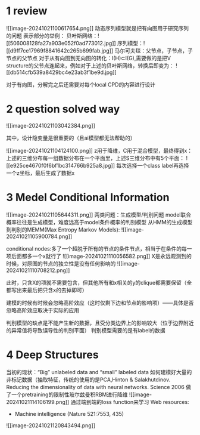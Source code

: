 # 1 review
![[image-20241021100617654.png]]
动态序列模型就是把有向图用于研究序列的问题
表示部分的举例：
贝叶斯网络：![[506008128fa27a903e052f0ad773012.jpg]]
序列模型：![[d9ff7ce17969f8841642c265b699fab.jpg]]
马尔可夫毯：父节点，子节点，子节点的父节点
对于从有向图到无向图的转化：I(H)⊂I(G),需要做的是把V structure的父节点连起来，例如对于上述的贝叶斯网络，转换后即变为：
![[db514cfb539a8429bc4e23ab3f1be9d.jpg]]

对于有向图，分解完之后还需要对每个local CPD的内容进行设计
# 2 question solved way
![[image-20241021103042384.png]]

其中，设计隐变量是很重要的（且ai模型都无法帮助的）

![[image-20241021104124100.png]]
z用于降维，C用于混合模型，最终得到x：
上述的三维分布每一组数据分布在一个平面里，上述S三维分布中有5个平面：
![[e925ce4670f0f6bf1bc314766b925a8.jpg]]
每次选择一个class label再选择一个z坐标，最后生成了数据x
# 3 Medel Conditional Information
![[image-20241021105644311.png]]
两类问题：生成模型/判别问题
model联合概率往往是生成模型，难度远高于model条件概率的判别模型
从HMM的生成模型到判别的MEMM(Max Entropy Markov Models):
![[image-20241021105900784.png]]

conditional nodes:多了一个超脱于所有的节点的条件节点，相当于在条件的每一项后面都多一个x就行了
![[image-20241021110056582.png]]
X是永远观测到的时候，对原图的节点的独立性是没有任何影响的
![[image-20241021110708212.png]]

此时，只含X的项就不需要包含，但其他所有和x相关的y的clique都需要保留（全都写出来最后把只含x的去掉即可）

建模的时候有时候会忽略高阶效应（这时仅剩下边和节点的影响项）——具体是否忽略高阶效应取决于实际的应用

判别模型的缺点是不能产生新的数据，且受分类边界上的影响较大（位于边界附近的异常值将导致误导性的判别平面）
判别模型需要的是有label的数据

# 4 Deep Structures
当初的现状：“Big” unlabeled data and “small” labeled data
如何建模好大量的非标记数据（抽取特征，传统的使用的是PCA,Hinton & Salakhutdinov. Reducing the dimensionality of data with neural networks. Science 2006 做了一个pretraining的限制性玻尔兹曼积RBM进行降维
![[image-20241021114106199.png]]
通过端到端的loss function来学习
Web resources:
- Machine intelligence (Nature 521:7553, 435)

![[image-20241021120843494.png]]

